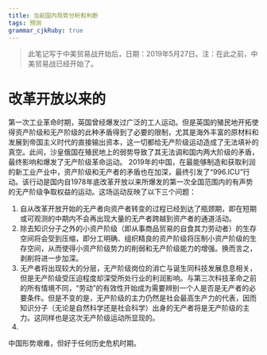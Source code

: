 ```yaml
---
title: 当前国内局势分析和判断 
tags: 预测
grammar_cjkRuby: true
---
```

> 此笔记写于中美贸易战开始后，日期：2019年5月27日。注：在此之前，中美贸易战已经开始了。
# 改革开放以来的
第一次工业革命时期，英国曾经爆发过广泛的工人运动。但是英国的殖民地开拓使得资产阶级和无产阶级的此种矛盾得到了必要的限制，尤其是海外丰富的原材料和发展到帝国主义时代的直接输出资本，这一切都给无产阶级运动造成了无法填补的真空。此间，沙皇俄国在殖民地上的弱势导致了其无法调和国内两大阶级的矛盾，最终影响和爆发了无产阶级革命运动。
2019年的中国，在最能够制造和获取利润的新工业产业中，资产阶级和无产者的矛盾也在加深，最终引发了“996.ICU”行动。该行动是国内自1978年底改革开放以来所爆发的第一次全国范围内的有声势的无产阶级争取权益的运动。这场运动反映了以下三个问题：
1. 自从改革开放开始的无产者向资产者转变的过程已经到达了瓶颈期，即在短期或可观测的中期内不会再出现大量的无产者跨越到资产者的通道活动。
2. 除去知识分子之外的小资产阶级（即从事商品贸易的自食其力劳动者）的生存空间将会受到压缩，即分工明确、组织精良的资产阶级将压制小资产阶级的生存空间，从而使得小资产阶级势力的削弱和无产阶级能力的增强。换而言之，剥削将进一步加深。
3. 无产者将出现较大的分层，无产阶级岗位的消亡与诞生同科技发展息息相关，但是无产阶级受压迫程度却深受所处行业的利润影响。与第三次科技革命之前的所有情境不同，“劳动”的有效性开始成为需要辨别一个人是否是无产者的必要条件。但是不变的是，无产阶级的主力仍然是社会最高生产力的代表，因而知识分子（无论是自然科学还是社会科学）出身的无产者将是无产阶级的主力。这同样也是这次无产阶级运动所显现的。
4. 




中国形势艰难，但好于任何历史危机时期。

